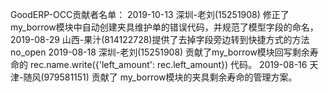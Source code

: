 GoodERP-OCC贡献者名单：
2019-10-13 深圳-老刘(15251908) 修正了my_borrow模块中自动创建夹具维护单的错误代码，并规范了模型字段的命名，
2019-08-29 山西-果汁(814122728)提供了去掉字段旁边转到快捷方式的方法no_open
2019-08-18 深圳-老刘(15251908) 贡献了my_borrow模块回写剩余寿命的 rec.name.write({'left_amount': rec.left_amount}) 代码。
2019-08-16 天津-随风(979581151) 贡献了 my_borrow模块的夹具剩余寿命的管理方案。
